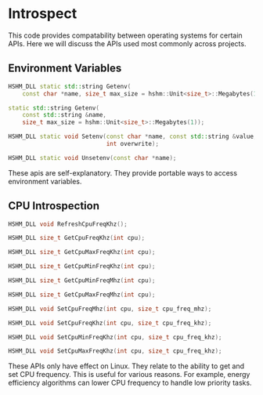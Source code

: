 # Introspect

This code provides compatability between operating systems for certain APIs.
Here we will discuss the APIs used most commonly across projects.

## Environment Variables

```cpp
HSHM_DLL static std::string Getenv(
    const char *name, size_t max_size = hshm::Unit<size_t>::Megabytes(1));

static std::string Getenv(
    const std::string &name,
    size_t max_size = hshm::Unit<size_t>::Megabytes(1));

HSHM_DLL static void Setenv(const char *name, const std::string &value,
                            int overwrite);

HSHM_DLL static void Unsetenv(const char *name);
```

These apis are self-explanatory. They provide portable ways to access environment
variables.

## CPU Introspection

```cpp
HSHM_DLL void RefreshCpuFreqKhz();

HSHM_DLL size_t GetCpuFreqKhz(int cpu);

HSHM_DLL size_t GetCpuMaxFreqKhz(int cpu);

HSHM_DLL size_t GetCpuMinFreqKhz(int cpu);

HSHM_DLL size_t GetCpuMinFreqMhz(int cpu);

HSHM_DLL size_t GetCpuMaxFreqMhz(int cpu);

HSHM_DLL void SetCpuFreqMhz(int cpu, size_t cpu_freq_mhz);

HSHM_DLL void SetCpuFreqKhz(int cpu, size_t cpu_freq_khz);

HSHM_DLL void SetCpuMinFreqKhz(int cpu, size_t cpu_freq_khz);

HSHM_DLL void SetCpuMaxFreqKhz(int cpu, size_t cpu_freq_khz);
```

These APIs only have effect on Linux. They relate
to the ability to get and set CPU frequency. This
is useful for various reasons. For example,
energy efficiency algorithms can lower CPU frequency
to handle low priority tasks.
